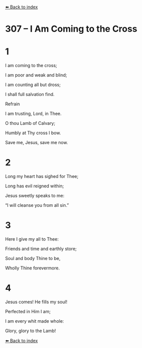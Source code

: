 [⬅️ Back to index](../README.md)

# 307 – I Am Coming to the Cross





# 1

I am coming to the cross;

I am poor and weak and blind;

I am counting all but dross;

I shall full salvation find.



Refrain

I am trusting, Lord, in Thee.

O thou Lamb of Calvary;

Humbly at Thy cross I bow.

Save me, Jesus, save me now.



# 2

Long my heart has sighed for Thee;

Long has evil reigned within;

Jesus sweetly speaks to me:

“I will cleanse you from all sin.”



# 3

Here I give my all to Thee:

Friends and time and earthly store;

Soul and body Thine to be,

Wholly Thine forevermore.



# 4

Jesus comes! He fills my soul!

Perfected in Him I am;

I am every whit made whole:

Glory, glory to the Lamb!

[⬅️ Back to index](../README.md)
